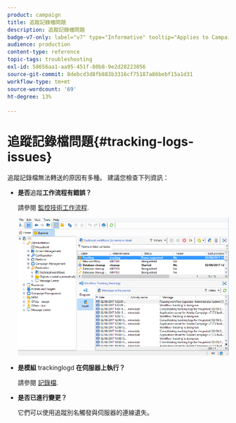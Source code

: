 ```yaml
---
product: campaign
title: 追蹤記錄檔問題
description: 追蹤記錄檔問題
badge-v7-only: label="v7" type="Informative" tooltip="Applies to Campaign Classic v7 only"
audience: production
content-type: reference
topic-tags: troubleshooting
exl-id: 58656aa1-aa95-451f-80b8-9e2d28223056
source-git-commit: 8debcd3d8fb883b3316cf75187a86bebf15a1d31
workflow-type: tm+mt
source-wordcount: '69'
ht-degree: 13%

---
```


# 追蹤記錄檔問題{#tracking-logs-issues}



追蹤記錄檔無法轉送的原因有多種。 建議您檢查下列資訊：

* **是否**&#x200B;追蹤&#x200B;**工作流程有錯誤？**

   請參閱 [監控技術工作流程](../../workflow/using/monitoring-technical-workflows.md).

   ![](assets/tracking_scheduled_task.png)

* **是模組** trackinglogd **在伺服器上執行？**

   請參閱 [記錄檔](../../production/using/log-files.md).

* **是否已進行變更？**

   它們可以使用追蹤別名觸發與伺服器的連線遺失。

